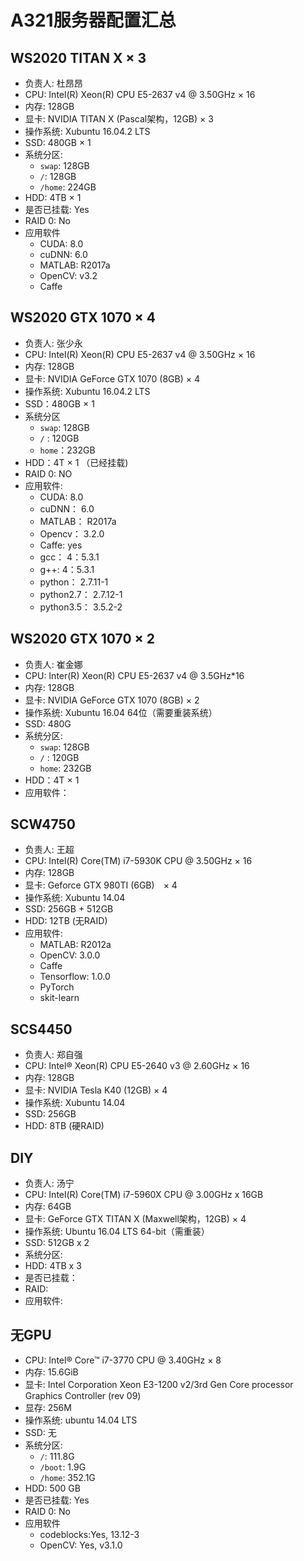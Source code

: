 <!-- Last Update: July 28th, 2017 -->

# A321服务器配置汇总

## WS2020 TITAN X × 3
- 负责人: 杜昂昂
- CPU: Intel(R) Xeon(R) CPU E5-2637 v4 @ 3.50GHz × 16
- 内存: 128GB
- 显卡: NVIDIA TITAN X (Pascal架构，12GB) × 3
- 操作系统: Xubuntu 16.04.2 LTS
- SSD: 480GB × 1
- 系统分区:
    - `swap`: 128GB
    - `/`: 128GB
    - `/home`: 224GB
- HDD: 4TB × 1
- 是否已挂载: Yes
- RAID 0: No
- 应用软件
    - CUDA: 8.0
    - cuDNN: 6.0
    - MATLAB: R2017a
    - OpenCV: v3.2
    - Caffe

## WS2020 GTX 1070 × 4
- 负责人: 张少永
- CPU: Intel(R) Xeon(R) CPU E5-2637 v4 @ 3.50GHz × 16
- 内存: 128GB
- 显卡: NVIDIA  GeForce GTX 1070 (8GB) × 4
- 操作系统: Xubuntu 16.04.2 LTS
- SSD：480GB × 1
- 系统分区
    - `swap`: 128GB
    - `/` :  120GB
    - `home`：232GB
- HDD：4T × 1 （已经挂载)
- RAID 0: NO
- 应用软件:
    - CUDA:        8.0
    - cuDNN：      6.0
    - MATLAB：     R2017a
    - Opencv：     3.2.0
    - Caffe:       yes
    - gcc：        4：5.3.1
    - g++:         4：5.3.1
    - python：     2.7.11-1
    - python2.7：  2.7.12-1
    - python3.5：  3.5.2-2

## WS2020 GTX 1070 × 2
- 负责人: 崔金娜
- CPU: Inter(R) Xeon(R) CPU E5-2637 v4 @ 3.5GHz*16
- 内存: 128GB
- 显卡: NVIDIA GeForce GTX 1070 (8GB) × 2
- 操作系统: Xubuntu 16.04 64位（需要重装系统）
- SSD: 480G
- 系统分区:
    - `swap`: 128GB
    - `/` :  120GB
    - `home`: 232GB
- HDD：4T × 1
- 应用软件：

## SCW4750
- 负责人: 王超
- CPU: Intel(R) Core(TM) i7-5930K CPU @ 3.50GHz × 16
- 内存: 128GB
- 显卡: Geforce GTX 980TI (6GB)　× 4
- 操作系统: Xubuntu 14.04
- SSD: 256GB + 512GB
- HDD: 12TB (无RAID)
- 应用软件:
    - MATLAB: R2012a
    - OpenCV: 3.0.0
    - Caffe
    - Tensorflow: 1.0.0
    - PyTorch
    - skit-learn

## SCS4450
- 负责人: 郑自强
- CPU: Intel® Xeon(R) CPU E5-2640 v3 @ 2.60GHz × 16
- 内存: 128GB
- 显卡: NVIDIA Tesla K40 (12GB) × 4
- 操作系统: Xubuntu 14.04
- SSD: 256GB
- HDD: 8TB (硬RAID)

## DIY
- 负责人: 汤宁
- CPU: Intel(R) Core(TM) i7-5960X CPU @ 3.00GHz x 16GB
- 内存: 64GB
- 显卡: GeForce GTX TITAN X (Maxwell架构，12GB) × 4
- 操作系统: Ubuntu 16.04 LTS 64-bit（需重装）
- SSD: 512GB x 2
- 系统分区: 
- HDD: 4TB x 3
- 是否已挂载：
- RAID:
- 应用软件:

## 无GPU
- CPU: Intel® Core™ i7-3770 CPU @ 3.40GHz × 8
- 内存: 15.6GiB
- 显卡: Intel Corporation Xeon E3-1200 v2/3rd Gen Core processor Graphics Controller (rev 09)
- 显存: 256M
- 操作系统: ubuntu 14.04 LTS
- SSD: 无
- 系统分区:
    - `/`: 111.8G      
    - `/boot`: 1.9G
    - `/home`: 352.1G
- HDD: 500 GB
- 是否已挂载: Yes
- RAID 0: No
- 应用软件
    - codeblocks:Yes, 13.12-3
    - OpenCV: Yes, v3.1.0
